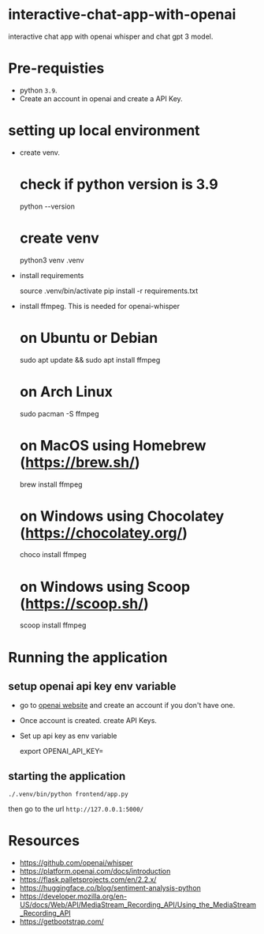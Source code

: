 # interactive-chat-app-with-openai
interactive chat app with openai whisper and chat gpt 3 model.

# Pre-requisties

* python `3.9`.
* Create an account in openai and create a API Key.

# setting up local environment

* create venv.
    
    # check if python version is 3.9
    python --version 
    # create venv
    python3 venv .venv

* install requirements

    source .venv/bin/activate
    pip install -r requirements.txt

* install ffmpeg. This is needed for openai-whisper

    # on Ubuntu or Debian
    sudo apt update && sudo apt install ffmpeg

    # on Arch Linux
    sudo pacman -S ffmpeg

    # on MacOS using Homebrew (https://brew.sh/)
    brew install ffmpeg

    # on Windows using Chocolatey (https://chocolatey.org/)
    choco install ffmpeg

    # on Windows using Scoop (https://scoop.sh/)
    scoop install ffmpeg


# Running the application

## setup openai api key env variable

* go to [openai website](https://platform.openai.com/overview) and create an account if you don't have one.  
* Once account is created. create API Keys. 
* Set up api key as env variable 

    export OPENAI_API_KEY=<Your API Key>

## starting the application

    ./.venv/bin/python frontend/app.py

then go to the url `http://127.0.0.1:5000/`

# Resources

* https://github.com/openai/whisper
* https://platform.openai.com/docs/introduction
* https://flask.palletsprojects.com/en/2.2.x/
* https://huggingface.co/blog/sentiment-analysis-python
* https://developer.mozilla.org/en-US/docs/Web/API/MediaStream_Recording_API/Using_the_MediaStream_Recording_API
* https://getbootstrap.com/
